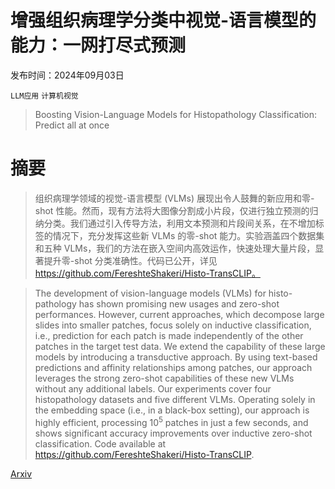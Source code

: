 # 增强组织病理学分类中视觉-语言模型的能力：一网打尽式预测

发布时间：2024年09月03日

`LLM应用` `计算机视觉`

> Boosting Vision-Language Models for Histopathology Classification: Predict all at once

# 摘要

> 组织病理学领域的视觉-语言模型 (VLMs) 展现出令人鼓舞的新应用和零-shot 性能。然而，现有方法将大图像分割成小片段，仅进行独立预测的归纳分类。我们通过引入传导方法，利用文本预测和片段间关系，在不增加标签的情况下，充分发挥这些新 VLMs 的零-shot 能力。实验涵盖四个数据集和五种 VLMs，我们的方法在嵌入空间内高效运作，快速处理大量片段，显著提升零-shot 分类准确性。代码已公开，详见 https://github.com/FereshteShakeri/Histo-TransCLIP。

> The development of vision-language models (VLMs) for histo-pathology has shown promising new usages and zero-shot performances. However, current approaches, which decompose large slides into smaller patches, focus solely on inductive classification, i.e., prediction for each patch is made independently of the other patches in the target test data. We extend the capability of these large models by introducing a transductive approach. By using text-based predictions and affinity relationships among patches, our approach leverages the strong zero-shot capabilities of these new VLMs without any additional labels. Our experiments cover four histopathology datasets and five different VLMs. Operating solely in the embedding space (i.e., in a black-box setting), our approach is highly efficient, processing $10^5$ patches in just a few seconds, and shows significant accuracy improvements over inductive zero-shot classification. Code available at https://github.com/FereshteShakeri/Histo-TransCLIP.

[Arxiv](https://arxiv.org/abs/2409.01883)